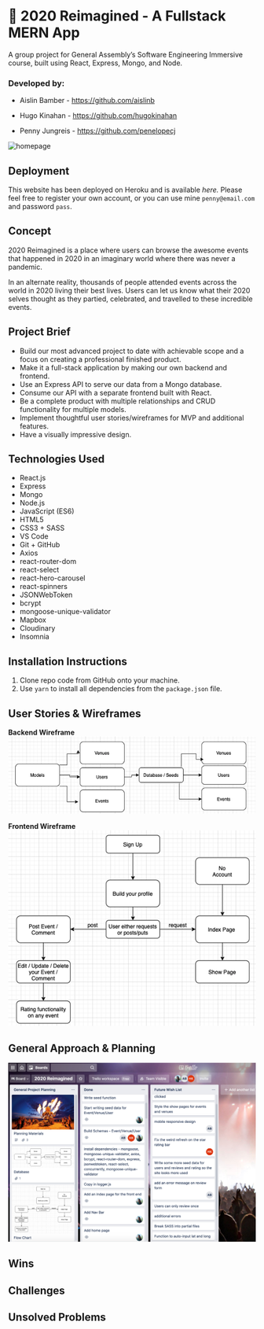 # 🎉 2020 Reimagined - A Fullstack MERN App

A group project for General Assembly’s Software Engineering Immersive course, built using React, Express, Mongo, and Node.

### Developed by:
* Aislin Bamber - https://github.com/aislinb

* Hugo Kinahan -  https://github.com/hugokinahan

* Penny Jungreis - https://github.com/penelopecj

![homepage](./client/src/images/homepage.gif)

## Deployment
This website has been deployed on Heroku and is available _here._ Please feel free to register your own account, or you can use mine `penny@email.com` and password `pass`.

## Concept
2020 Reimagined is a place where users can browse the awesome events that happened in 2020 in an imaginary world where there was never a pandemic.

In an alternate reality, thousands of people attended events across the world in 2020 living their best lives. Users can let us know what their 2020 selves thought as they partied, celebrated, and travelled to these incredible events.

## Project Brief
* Build our most advanced project to date with achievable scope and a focus on creating a professional finished product.
* Make it a full-stack application by making our own backend and frontend.
* Use an Express API to serve our data from a Mongo database.
* Consume our API with a separate frontend built with React.
* Be a complete product with multiple relationships and CRUD functionality for multiple models.
* Implement thoughtful user stories/wireframes for MVP and additional features.
* Have a visually impressive design.

## Technologies Used
* React.js
* Express
* Mongo
* Node.js
* JavaScript (ES6)
* HTML5
* CSS3 + SASS
* VS Code
* Git + GitHub
* Axios
* react-router-dom
* react-select
* react-hero-carousel
* react-spinners
* JSONWebToken
* bcrypt
* mongoose-unique-validator
* Mapbox
* Cloudinary
* Insomnia

## Installation Instructions
1. Clone repo code from GitHub onto your machine.
2. Use `yarn` to install all dependencies from the `package.json` file.

## User Stories & Wireframes
**Backend Wireframe**
![backend wireframe](./client/src/images/backend-wireframe.png)

**Frontend Wireframe**
![frontend wireframe](./client/src/images/frontend-wireframe.png)

## General Approach & Planning
![trello board](./client/src/images/trello.png)
## Wins

## Challenges

## Unsolved Problems